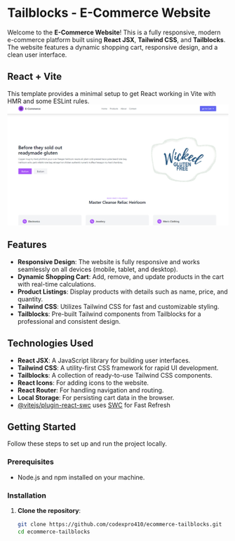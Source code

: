 # Tailblocks - E-Commerce Website

Welcome to the **E-Commerce Website**! This is a fully responsive, modern e-commerce platform built using **React JSX**, **Tailwind CSS**, and **Tailblocks**. The website features a dynamic shopping cart, responsive design, and a clean user interface.

## React + Vite
This template provides a minimal setup to get React working in Vite with HMR and some ESLint rules.
![Screenshot](./screenshot.png)

## Features

- **Responsive Design**: The website is fully responsive and works seamlessly on all devices (mobile, tablet, and desktop).
- **Dynamic Shopping Cart**: Add, remove, and update products in the cart with real-time calculations.
- **Product Listings**: Display products with details such as name, price, and quantity.
- **Tailwind CSS**: Utilizes Tailwind CSS for fast and customizable styling.
- **Tailblocks**: Pre-built Tailwind components from Tailblocks for a professional and consistent design.

## Technologies Used

- **React JSX**: A JavaScript library for building user interfaces.
- **Tailwind CSS**: A utility-first CSS framework for rapid UI development.
- **Tailblocks**: A collection of ready-to-use Tailwind CSS components.
- **React Icons**: For adding icons to the website.
- **React Router**: For handling navigation and routing.
- **Local Storage**: For persisting cart data in the browser.
- [@vitejs/plugin-react-swc](https://github.com/vitejs/vite-plugin-react-swc) uses [SWC](https://swc.rs/) for Fast Refresh

## Getting Started

Follow these steps to set up and run the project locally.

### Prerequisites

- Node.js and npm installed on your machine.

### Installation

1. **Clone the repository**:
   ```bash
   git clone https://github.com/codexpro410/ecommerce-tailblocks.git
   cd ecommerce-tailblocks
